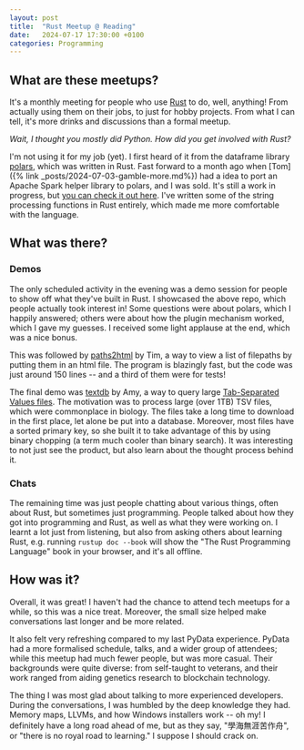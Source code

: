 ```yaml
---
layout: post
title:  "Rust Meetup @ Reading"
date:   2024-07-17 17:30:00 +0100
categories: Programming
---
```


## What are these meetups?

It's a monthly meeting for people who use [Rust](https://www.rust-lang.org/) to do, well, anything! From actually using them on their jobs, to just for hobby projects. From what I can tell, it's more drinks and discussions than a formal meetup.

_Wait, I thought you mostly did Python. How did you get involved with Rust?_

I'm not using it for my job (yet). I first heard of it from the dataframe library [polars](https://pola.rs/), which was written in Rust. Fast forward to a month ago when [Tom]({% link _posts/2024-07-03-gamble-more.md%}) had a idea to port an Apache Spark helper library to polars, and I was sold. It's still a work in progress, but [you can check it out here](https://github.com/TomBurdge/harley). I've written some of the string processing functions in Rust entirely, which made me more comfortable with the language.

## What was there?

### Demos

The only scheduled activity in the evening was a demo session for people to show off what they've built in Rust. I showcased the above repo, which people actually took interest in! Some questions were about polars, which I happily answered; others were about how the plugin mechanism worked, which I gave my guesses. I received some light applause at the end, which was a nice bonus.

This was followed by [paths2html](https://github.com/rustworkshop/paths2html) by Tim, a way to view a list of filepaths by putting them in an html file. The program is blazingly fast, but the code was just around 150 lines -- and a third of them were for tests!

The final demo was [textdb](https://github.com/andy-thomason/textdb) by Amy, a way to query large [Tab-Separated Values files](https://en.wikipedia.org/wiki/Tab-separated_values). The motivation was to process large (over 1TB) TSV files, which were commonplace in biology. The files take a long time to download in the first place, let alone be put into a database. Moreover, most files have a sorted primary key, so she built it to take advantage of this by using binary chopping (a term much cooler than binary search). It was interesting to not just see the product, but also learn about the thought process behind it.

### Chats

The remaining time was just people chatting about various things, often about Rust, but sometimes just programming. People talked about how they got into programming and Rust, as well as what they were working on. I learnt a lot just from listening, but also from asking others about learning Rust, e.g. running `rustup doc --book` will show the "The Rust Programming Language" book in your browser, and it's all offline.

## How was it?

Overall, it was great! I haven't had the chance to attend tech meetups for a while, so this was a nice treat. Moreover, the small size helped make conversations last longer and be more related.

It also felt very refreshing compared to my last PyData experience. PyData had a more formalised schedule, talks, and a wider group of attendees; while this meetup had much fewer people, but was more casual. Their backgrounds were quite diverse: from self-taught to veterans, and their work ranged from aiding genetics research to blockchain technology.

The thing I was most glad about talking to more experienced developers. During the conversations, I was humbled by the deep knowledge they had. Memory maps, LLVMs, and how Windows installers work -- oh my! I definitely have a long road ahead of me, but as they say, "學海無涯苦作舟"<!--definitely not 回頭是岸-->, or "there is no royal road to learning." I suppose I should crack on.